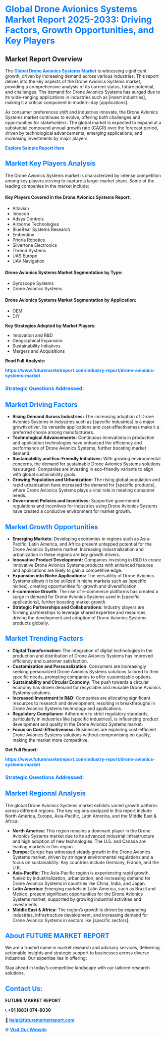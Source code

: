 <h1 style="color: #007BFF;">Global Drone Avionics Systems Market Report 2025-2033: Driving Factors, Growth Opportunities, and Key Players</h1>

<section id="overview">
<h2>Market Report Overview</h2>
<p>The <a href="https://www.futuremarketreport.com/industry-report/drone-avionics-systems-market" style="color: #007BFF; text-decoration: none;"><strong>Global Drone Avionics Systems Market</strong></a> is witnessing significant growth, driven by increasing demand across various industries. This report delves into the key aspects of the Drone Avionics Systems market, providing a comprehensive analysis of its current status, future potential, and challenges. The demand for Drone Avionics Systems has surged due to its wide-ranging applications in industries such as [insert industries], making it a critical component in modern-day [applications].</p>
<p>As consumer preferences shift and industries innovate, the Drone Avionics Systems market continues to evolve, offering both challenges and opportunities for stakeholders. The global market is expected to expand at a substantial compound annual growth rate (CAGR) over the forecast period, driven by technological advancements, emerging applications, and increasing investments by major players.</p>
</section>

<section id="overview">
<p><a href="https://www.futuremarketreport.com/request-sample/reportId=48812" style="color: #007BFF; text-decoration: none;"><strong>Explore Sample Report Here</strong></a></p>
</section>

<section id="key-players">
<h2 style="color: #007BFF;">Market Key Players Analysis</h2>
<p>The Drone Avionics Systems market is characterized by intense competition among key players striving to capture a larger market share. Some of the leading companies in the market include:</p>
<h4>Key Players Covered in the Drone Avionics Systems Report:</h4>
<ul><li>Altavian</li><li>Innocon</li><li>Adsys Controls</li><li>Airborne Technologies</li><li>BlueBear Systems Research</li><li>Embention</li><li>Prioria Robotics</li><li>Silvertone Electronics</li><li>Threod Systems</li><li>UAS Europe</li><li>UAV Navigation</li></ul>
<h4>Drone Avionics Systems Market Segmentation by Type:</h4>
<ul><li>Gyroscope Systems</li><li>Drone Avionics Systems</li></ul>

<h4>Drone Avionics Systems Market Segmentation by Application:</h4>
<ul><li>OEM</li><li>DIY</li></ul>
<p><strong>Key Strategies Adopted by Market Players:</strong></p>
<ul>
<li>Innovation and R&D</li>
<li>Geographical Expansion</li>
<li>Sustainability Initiatives</li>
<li>Mergers and Acquisitions</li>
</ul>
</section>

<section>
<p><strong>Read Full Analysis: </strong></p><a href="https://www.futuremarketreport.com/industry-report/drone-avionics-systems-market" style="color: #007BFF; text-decoration: none;"><strong>https://www.futuremarketreport.com/industry-report/drone-avionics-systems-market</strong></a>
<h3 style="color: #007BFF;">Strategic Questions Addressed:</h3>
</section>

<section id="driving-factors">
<h2 style="color: #007BFF;">Market Driving Factors</h2>
<ul>
<li><strong>Rising Demand Across Industries:</strong> The increasing adoption of Drone Avionics Systems in industries such as [specific industries] is a major growth driver. Its versatile applications and cost-effectiveness make it a preferred choice among manufacturers.</li>
<li><strong>Technological Advancements:</strong> Continuous innovations in production and application technologies have enhanced the efficiency and performance of Drone Avionics Systems, further boosting market demand.</li>
<li><strong>Sustainability and Eco-Friendly Initiatives:</strong> With growing environmental concerns, the demand for sustainable Drone Avionics Systems solutions has surged. Companies are investing in eco-friendly variants to align with global sustainability goals.</li>
<li><strong>Growing Population and Urbanization:</strong> The rising global population and rapid urbanization have increased the demand for [specific products], where Drone Avionics Systems plays a vital role in meeting consumer needs.</li>
<li><strong>Government Policies and Incentives:</strong> Supportive government regulations and incentives for industries using Drone Avionics Systems have created a conducive environment for market growth.</li>
</ul>
</section>

<section id="growth-opportunities">
<h2 style="color: #007BFF;">Market Growth Opportunities</h2>
<ul>
<li><strong>Emerging Markets:</strong> Developing economies in regions such as Asia-Pacific, Latin America, and Africa present untapped potential for the Drone Avionics Systems market. Increasing industrialization and urbanization in these regions are key growth drivers.</li>
<li><strong>Innovative Product Development:</strong> Companies investing in R&D to create innovative Drone Avionics Systems products with enhanced features and applications are likely to gain a competitive edge.</li>
<li><strong>Expansion into Niche Applications:</strong> The versatility of Drone Avionics Systems allows it to be utilized in niche markets such as [specific niches], creating opportunities for growth and diversification.</li>
<li><strong>E-commerce Growth:</strong> The rise of e-commerce platforms has created a surge in demand for Drone Avionics Systems used in [specific applications], further boosting market growth.</li>
<li><strong>Strategic Partnerships and Collaborations:</strong> Industry players are forming partnerships to leverage shared expertise and resources, driving the development and adoption of Drone Avionics Systems products globally.</li>
</ul>
</section>

<section id="trending-factors">
<h2 style="color: #007BFF;">Market Trending Factors</h2>
<ul>
<li><strong>Digital Transformation:</strong> The integration of digital technologies in the production and distribution of Drone Avionics Systems has improved efficiency and customer satisfaction.</li>
<li><strong>Customization and Personalization:</strong> Consumers are increasingly seeking personalized Drone Avionics Systems solutions tailored to their specific needs, prompting companies to offer customizable options.</li>
<li><strong>Sustainability and Circular Economy:</strong> The push towards a circular economy has driven demand for recyclable and reusable Drone Avionics Systems solutions.</li>
<li><strong>Increased Investment in R&D:</strong> Companies are allocating significant resources to research and development, resulting in breakthroughs in Drone Avionics Systems technology and applications.</li>
<li><strong>Regulatory Compliance:</strong> Adherence to strict regulatory standards, particularly in industries like [specific industries], is influencing product development and quality in the Drone Avionics Systems market.</li>
<li><strong>Focus on Cost-Effectiveness:</strong> Businesses are exploring cost-efficient Drone Avionics Systems solutions without compromising on quality, making the market more competitive.</li>
</ul>
</section>

<section>
<p><strong>Get Full Report: </strong></p><a href="https://www.futuremarketreport.com/industry-report/drone-avionics-systems-market" style="color: #007BFF; text-decoration: none;"><strong>https://www.futuremarketreport.com/industry-report/drone-avionics-systems-market</strong></a>
<h3 style="color: #007BFF;">Strategic Questions Addressed:</h3>
</section>


<section id="regional-analysis">
<h2 style="color: #007BFF;">Market Regional Analysis</h2>
<p>The global Drone Avionics Systems market exhibits varied growth patterns across different regions. The key regions analyzed in this report include North America, Europe, Asia-Pacific, Latin America, and the Middle East & Africa:</p>
<ul>
<li><strong>North America:</strong> This region remains a dominant player in the Drone Avionics Systems market due to its advanced industrial infrastructure and high adoption of new technologies. The U.S. and Canada are leading markets in this region.</li>
<li><strong>Europe:</strong> Europe has witnessed steady growth in the Drone Avionics Systems market, driven by stringent environmental regulations and a focus on sustainability. Key countries include Germany, France, and the U.K.</li>
<li><strong>Asia-Pacific:</strong> The Asia-Pacific region is experiencing rapid growth, fueled by industrialization, urbanization, and increasing demand for Drone Avionics Systems in countries like China, India, and Japan.</li>
<li><strong>Latin America:</strong> Emerging markets in Latin America, such as Brazil and Mexico, present significant opportunities for the Drone Avionics Systems market, supported by growing industrial activities and investments.</li>
<li><strong>Middle East & Africa:</strong> The region’s growth is driven by expanding industries, infrastructure development, and increasing demand for Drone Avionics Systems in sectors like [specific sectors].</li>
</ul>
</section>

<footer>
<h2 style="color: #007BFF;">About FUTURE MARKET REPORT</h2>
<p>We are a trusted name in market research and advisory services, delivering actionable insights and strategic support to businesses across diverse industries. Our expertise lies in offering:</p>

<p>Stay ahead in today’s competitive landscape with our tailored research solutions.</p>

<h2 style="color: #007BFF;">Contact Us:</h2>
<p><strong>FUTURE MARKET REPORT</strong></p>
<p>📞 <strong>+91 (883) 074-8030</strong></p>
<p>📧 <strong><a href="mailto:help@futuremarketreport.com" style="color: #007BFF;">help@futuremarketreport.com</a></strong></p>
<p>🌐 <strong><a href="https://www.futuremarketreport.com/" style="color: #007BFF;">Visit Our Website</a></strong></p>
</footer>